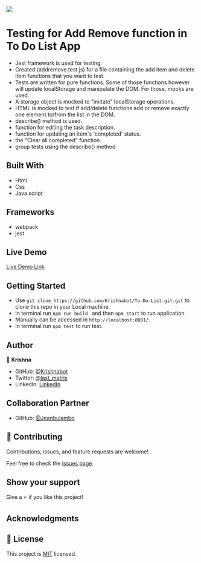 ![](https://img.shields.io/badge/Microverse-blueviolet)

# Testing for Add Remove function in To Do List App 

- Jest framework is used  for testing.
- Created  (addremove.test.js) for a file containing the add item and delete item functions that you want to test.
- Tests are written for pure functions. Some of those functions however will update localStorage and manipulate the DOM. For those, mocks are used. 
- A storage object is mocked  to "imitate" localStorage operations.
- HTML is mocked  to test if add/delete functions add or remove exactly one  element to/from the list in the DOM.
- describe() method is used. 
- function for editing the task description.
- function for updating an item's 'completed' status.
- the "Clear all completed" function.
- group tests using the describe() method.

## Built With

- Html
- Css
- Java script

## Frameworks
- webpack
- jest

## Live Demo 

[Live Demo Link](https://krishnabot.github.io/To-Do-List/dist/)

## Getting Started 

- Use `git clone https://github.com/Krishnabot/To-Do-List.git.git` to clone this repo in your Local machine.
- In terminal  run `npm run build ` and then `npm start` to run application. 
- Manually can be accessed in `http://localhost:8081/`.
- In terminal run `npm test` to run test. 

## Author

👤 **Krishna**

- GitHub: [@Krishnabot](https://github.com/Krishnabot)
- Twitter: [@last_matrix](https://twitter.com/last_matrix)
- LinkedIn: [LinkedIn](https://www.linkedin.com/in/krishna-prasad-acharya-3596bb130/)

## Collaboration Partner

- GitHub: [@Jeanbulambo](https://github.com/Jeanbulambo)

## 🤝 Contributing

Contributions, issues, and feature requests are welcome!

Feel free to check the [issues page](../../issues/).

## Show your support

Give a ⭐️ if you like this project!

## Acknowledgments

## 📝 License

This project is [MIT](./MIT.md) licensed.
